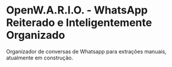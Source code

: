 # OpenW.A.R.I.O. - WhatsApp Reiterado e Inteligentemente Organizado 
Organizador de conversas de Whatsapp para extrações manuais, atualmente em construção.

